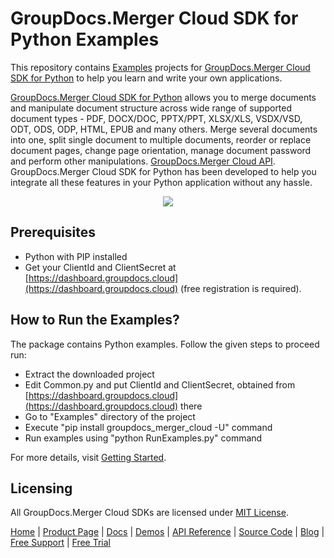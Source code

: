 # GroupDocs.Merger Cloud SDK for Python Examples

This repository contains [Examples](Examples) projects for [GroupDocs.Merger Cloud SDK for Python](https://github.com/groupdocs-merger-cloud/groupdocs-merger-cloud-python) to help you learn and write your own applications.

[GroupDocs.Merger Cloud SDK for Python](https://products.groupdocs.cloud/merger/python) allows you to merge documents and manipulate document structure across wide range of supported document types - PDF, DOCX/DOC, PPTX/PPT, XLSX/XLS, VSDX/VSD, ODT, ODS, ODP, HTML, EPUB and many others. Merge several documents into one, split single document to multiple documents, reorder or replace document pages, change page orientation, manage document password and perform other manipulations.
[GroupDocs.Merger Cloud API](https://products.groupdocs.cloud/merger). GroupDocs.Merger Cloud SDK for Python has been developed to help you integrate all these features in your Python application without any hassle.

<p align="center">
  <a title="Download complete GroupDocs.Merger Cloud SDK Python Example source code" href="https://github.com/groupdocs-merger-cloud/groupdocs-merger-cloud-python-samples/archive/master.zip">
 <img src="https://raw.github.com/AsposeExamples/java-examples-dashboard/master/images/downloadZip-Button-Large.png" />
  </a>
</p>

## Prerequisites

+ Python with PIP installed
+ Get your ClientId and ClientSecret at [https://dashboard.groupdocs.cloud](https://dashboard.groupdocs.cloud) (free registration is required).

## How to Run the Examples?

The package contains Python examples. Follow the given steps to proceed run:

+ Extract the downloaded project
+ Edit Common.py and put ClientId and ClientSecret, obtained from [https://dashboard.groupdocs.cloud](https://dashboard.groupdocs.cloud) there
+ Go to "Examples" directory of the project
+ Execute "pip install groupdocs_merger_cloud -U" command
+ Run examples using "python RunExamples.py" command

For more details, visit  [Getting Started](https://docs.groupdocs.cloud/merger/getting-started/).

## Licensing

All GroupDocs.Merger Cloud SDKs are licensed under [MIT License](LICENSE).

[Home](https://www.groupdocs.cloud/) | [Product Page](https://products.groupdocs.cloud/merger/python) | [Docs](https://docs.groupdocs.cloud/merger/) | [Demos](https://products.groupdocs.app/merger/family) | [API Reference](https://apireference.groupdocs.cloud/merger/) | [Source Code](https://github.com/groupdocs-merger-cloud/groupdocs-merger-cloud-python) | [Blog](https://blog.groupdocs.cloud/category/merger/) | [Free Support](https://forum.groupdocs.cloud/c/merger) | [Free Trial](https://purchase.groupdocs.cloud/trial)
